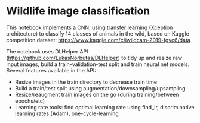 # Wildlife image classification

This notebook implements a CNN, using transfer learning (Xception architecture) to classify 14 classes of animals in the wild, based on Kaggle competition dataset: https://www.kaggle.com/c/iwildcam-2019-fgvc6/data

The notebook uses DLHelper API (https://github.com/LukasNorbutas/DLHelper) to tidy up and resize raw input images, build a train-validation-test split and train neural net models. Several features available in the API:
- Resize images in the train directory to decrease train time
- Build a train/test split using augmentation/downsampling/upsampling
- Resize/reaugment train images on the go (during training/between epochs/etc)
- Learning rate tools: find optimal learning rate using find_lr, discriminative learning rates (Adam), one-cycle-learning

